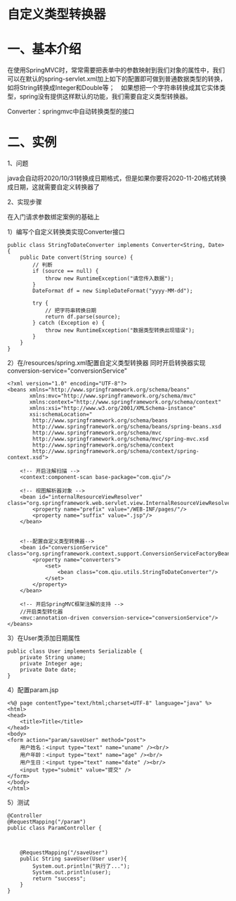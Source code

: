 # 自定义类型转换器

# 一、基本介绍

在使用SpringMVC时，常常需要把表单中的参数映射到我们对象的属性中，我们可以在默认的spring-servlet.xml加上如下的配置即可做到普通数据类型的转换，如将String转换成Integer和Double等；　如果想把一个字符串转换成其它实体类型，spring没有提供这样默认的功能，我们需要自定义类型转换器。

Converter：springmvc中自动转换类型的接口

# 二、实例

1、问题

java会自动将2020/10/31转换成日期格式，但是如果你要将2020-11-20格式转换成日期，这就需要自定义转换器了

2、实现步骤

在入门请求参数绑定案例的基础上

1）编写个自定义转换类实现Converter接口

```
public class StringToDateConverter implements Converter<String, Date> {
    public Date convert(String source) {
        // 判断
        if (source == null) {
            throw new RuntimeException("请您传入数据");
        }
        DateFormat df = new SimpleDateFormat("yyyy-MM-dd");

        try {
            // 把字符串转换日期
            return df.parse(source);
        } catch (Exception e) {
            throw new RuntimeException("数据类型转换出现错误");
        }
    }
}
```

2）在/resources/spring.xml配置自定义类型转换器  同时开启转换器实现 conversion-service="conversionService"

```
<?xml version="1.0" encoding="UTF-8"?>
<beans xmlns="http://www.springframework.org/schema/beans"
       xmlns:mvc="http://www.springframework.org/schema/mvc"
       xmlns:context="http://www.springframework.org/schema/context"
       xmlns:xsi="http://www.w3.org/2001/XMLSchema-instance"
       xsi:schemaLocation="
        http://www.springframework.org/schema/beans
        http://www.springframework.org/schema/beans/spring-beans.xsd
        http://www.springframework.org/schema/mvc
        http://www.springframework.org/schema/mvc/spring-mvc.xsd
        http://www.springframework.org/schema/context
        http://www.springframework.org/schema/context/spring-context.xsd">

    <!-- 开启注解扫描 -->
    <context:component-scan base-package="com.qiu"/>

    <!-- 视图解析器对象 -->
    <bean id="internalResourceViewResolver" class="org.springframework.web.servlet.view.InternalResourceViewResolver">
        <property name="prefix" value="/WEB-INF/pages/"/>
        <property name="suffix" value=".jsp"/>
    </bean>


    <!--配置自定义类型转换器-->
    <bean id="conversionService" class="org.springframework.context.support.ConversionServiceFactoryBean">
        <property name="converters">
            <set>
                <bean class="com.qiu.utils.StringToDateConverter"/>
            </set>
        </property>
    </bean>

    <!-- 开启SpringMVC框架注解的支持 -->
    //开启类型转化器
    <mvc:annotation-driven conversion-service="conversionService"/>
</beans>
```

3）在User类添加日期属性

```
public class User implements Serializable {   
    private String uname;    
    private Integer age;  
    private Date date;   
}
```

4）配置param.jsp

```
<%@ page contentType="text/html;charset=UTF-8" language="java" %>
<html>
<head>
    <title>Title</title>
</head>
<body>
<form action="param/saveUser" method="post">
    用户姓名：<input type="text" name="uname" /><br/>
    用户年龄：<input type="text" name="age" /><br/>
    用户生日：<input type="text" name="date" /><br/>
    <input type="submit" value="提交" />
</form>
</body>
</html>
```

5）测试

```
@Controller
@RequestMapping("/param")
public class ParamController {



    @RequestMapping("/saveUser")
    public String saveUser(User user){
        System.out.println("执行了...");
        System.out.println(user);
        return "success";
    }
}
```

